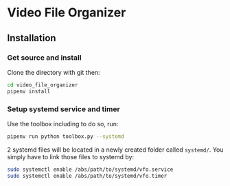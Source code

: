 # Video File Organizer

## Installation

### Get source and install

Clone the directory with git then:

```bash
cd video_file_organizer
pipenv install
```

### Setup systemd service and timer

Use the toolbox including to do so, run:

```bash
pipenv run python toolbox.py --systemd
```

2 systemd files will be located in a newly created folder called `systemd/`. You simply have to link those files to systemd by:

```bash
sudo systemctl enable /abs/path/to/systemd/vfo.service
sudo systemctl enable /abs/path/to/systemd/vfo.timer
```